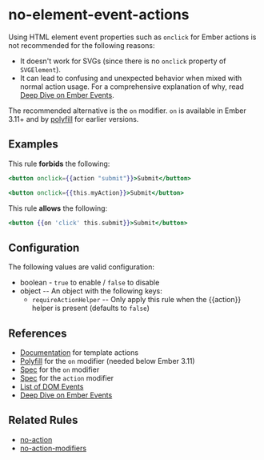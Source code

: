 # no-element-event-actions

Using HTML element event properties such as `onclick` for Ember actions is not recommended for the following reasons:

* It doesn't work for SVGs (since there is no `onclick` property of `SVGElement`).
* It can lead to confusing and unexpected behavior when mixed with normal action usage. For a comprehensive explanation of why, read [Deep Dive on Ember Events].

The recommended alternative is the `on` modifier. `on` is available in Ember 3.11+ and by [polyfill](https://github.com/buschtoens/ember-on-modifier) for earlier versions.

## Examples

This rule **forbids** the following:

```hbs
<button onclick={{action "submit"}}>Submit</button>
```

```hbs
<button onclick={{this.myAction}}>Submit</button>
```

This rule **allows** the following:

```hbs
<button {{on 'click' this.submit}}>Submit</button>
```

## Configuration

The following values are valid configuration:

* boolean - `true` to enable / `false` to disable
* object -- An object with the following keys:
  * `requireActionHelper` -- Only apply this rule when the {{action}} helper is present (defaults to `false`)

## References

* [Documentation](https://guides.emberjs.com/release/templates/actions/) for template actions
* [Polyfill](https://github.com/buschtoens/ember-on-modifier) for the `on` modifier (needed below Ember 3.11)
* [Spec](http://api.emberjs.com/ember/release/classes/Ember.Templates.helpers/methods/fn?anchor=on) for the `on` modifier
* [Spec](https://api.emberjs.com/ember/release/classes/Ember.Templates.helpers/methods/action?anchor=action) for the `action` modifier
* [List of DOM Events](https://developer.mozilla.org/en-US/docs/Web/Events)
* [Deep Dive on Ember Events]

[Deep Dive on Ember Events]: https://medium.com/square-corner-blog/deep-dive-on-ember-events-cf684fd3b808

## Related Rules

* [no-action](no-action.md)
* [no-action-modifiers](no-action-modifiers.md)
